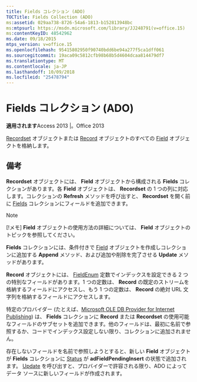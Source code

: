 ```yaml
---
title: Fields コレクション (ADO)
TOCTitle: Fields Collection (ADO)
ms:assetid: 029aa738-8726-54a6-1813-b152813948bc
ms:mtpsurl: https://msdn.microsoft.com/library/JJ248791(v=office.15)
ms:contentKeyID: 48542962
ms.date: 09/18/2015
mtps_version: v=office.15
ms.openlocfilehash: 95415802950f90740bdd6be94a277f5ca1dff061
ms.sourcegitcommit: 19aca09c5812cfb98b68b5d4604dcaa814479df7
ms.translationtype: MT
ms.contentlocale: ja-JP
ms.lasthandoff: 10/09/2018
ms.locfileid: "25478794"
---
```

# <a name="fields-collection-ado"></a>Fields コレクション (ADO)


**適用されます**Access 2013 |。Office 2013

[Recordset](field-object-ado.md) オブジェクトまたは [Record](recordset-object-ado.md) オブジェクトのすべての [Field](record-object-ado.md) オブジェクトを格納します。

## <a name="remarks"></a>備考

**Recordset** オブジェクトには、 **Field** オブジェクトから構成される **Fields** コレクションがあります。各 **Field** オブジェクトは、 **Recordset** の 1 つの列に対応します。コレクションの **Refresh** メソッドを呼び出すと、 **Recordset** を開く前に [Fields](refresh-method-ado.md) コレクションにフィールドを追加できます。


> [!NOTE]
> <P>[!メモ] <STRONG>Field</STRONG> オブジェクトの使用方法の詳細については、 <STRONG>Field</STRONG> オブジェクトのトピックを参照してください。</P>



**Fields** コレクションには、条件付きで [Field](append-method-ado.md) オブジェクトを作成しコレクションに追加する **Append** メソッド、および追加や削除を完了させる **Update** メソッドがあります。

**Record** オブジェクトには、 [FieldEnum](fieldenum.md) 定数でインデックスを設定できる 2 つの特別なフィールドがあります。1 つの定数は、 **Record** の既定のストリームを格納するフィールドにアクセスし、もう 1 つの定数は、 **Record** の絶対 URL 文字列を格納するフィールドにアクセスします。

特定のプロバイダー (たとえば、[Microsoft OLE DB Provider for Internet Publishing](microsoft-ole-db-provider-for-internet-publishing.md)) は、 **Fields** コレクションに **Record** または **Recordset** の使用可能なフィールドのサブセットを追加できます。他のフィールドは、最初に名前で参照するか、コードでインデックス設定しない限り、コレクションに追加されません。

存在しないフィールドを名前で参照しようとすると、新しい **Field** オブジェクトが **Fields** コレクションに [Status](status-property-ado-field.md) が **adFieldPendingInsert** の状態で追加されます。 [Update](update-method-ado.md) を呼び出すと、プロバイダーで許容される限り、ADO によってデータ ソースに新しいフィールドが作成されます。

